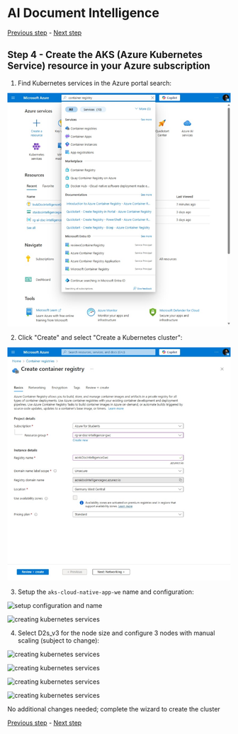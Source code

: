 # AI Document Intelligence

[Previous step](../step-03/README.md) - [Next step](../step-05/README.md)

## Step 4 - Create the AKS (Azure Kubernetes Service) resource in your Azure subscription

1. Find Kubernetes services in the Azure portal search:

![finding kubernetes services](sshot-4-1.png)

2. Click "Create" and select "Create a Kubernetes cluster":

![creating kubernetes services](sshot-4-2.png)

3. Setup the `aks-cloud-native-app-we` name  and configuration:

![setup configuration and name](sshot-4-3.png)

![creating kubernetes services](sshot-4-4.png)

4. Select D2s_v3 for the node size and configure 3 nodes with manual scaling (subject to change):

![creating kubernetes services](sshot-4-5.png)

![creating kubernetes services](sshot-4-6.png)

![creating kubernetes services](sshot-4-7.png)

![creating kubernetes services](sshot-4-8.png)

No additional changes needed; complete the wizard to create the cluster

[Previous step](../step-03/README.md) - [Next step](../step-05/README.md)